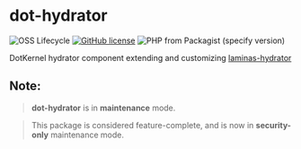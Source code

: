 # dot-hydrator


![OSS Lifecycle](https://img.shields.io/osslifecycle/dotkernel/dot-hydrator)
[![GitHub license](https://img.shields.io/github/license/dotkernel/dot-hydrator)](https://github.com/dotkernel/dot-hydrator/blob/2.0/LICENSE.md)
![PHP from Packagist (specify version)](https://img.shields.io/packagist/php-v/dotkernel/dot-hydrator/2.10.1)

DotKernel hydrator component extending and customizing [laminas-hydrator](https://docs.laminas.dev/laminas-hydrator/)

## Note:
> **dot-hydrator** is in **maintenance** mode.

> This package is considered feature-complete, and is now in **security-only** maintenance mode.

